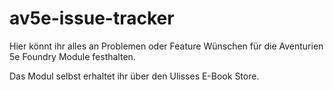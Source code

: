 # av5e-issue-tracker
Hier könnt ihr alles an Problemen oder Feature Wünschen für die Aventurien 5e Foundry Module festhalten.

Das Modul selbst erhaltet ihr über den Ulisses E-Book Store.
